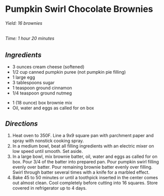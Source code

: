 # Pumpkin Swirl Chocolate Brownies

######  Yield: 16 brownies
######  Time:  1 hour 20 minutes

##  *Ingredients*
- 3 ounces cream cheese (softened)
- 1/2 cup canned pumpkin puree (not pumpkin pie filling)
- 1 large egg
- 3 tablespoons sugar
- 1 teaspoon ground cinnamon
- 1/4 teaspoon ground nutmeg
<!--  -->
- 1 (18 ounce) box brownie mix
- Oil, water and eggs as called for on box

##  *Directions*
1. Heat oven to 350F. Line a 9x9 square pan with parchment paper and spray with nonstick cooking spray.
2. In a medium bowl, beat all filling ingredients with an electric mixer on low speed until smooth. Set aside.
3. In a large bowl, mix brownie batter, oil, water and eggs as called for on box. Pour 3/4 of the batter into prepared pan. Pour pumpkin swirl filling evenly over batter. Pour remaining brownie batter evenly over filling. Swirl through batter several times with a knife for a marbled effect.
4. Bake 45 to 50 minutes or until a toothpick inserted in the center comes out almost clean. Cool completely before cutting into 16 squares. Store covered in refrigerator up to 4 days.